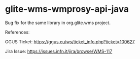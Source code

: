 glite-wms-wmprosy-api-java
==========================

Bug fix for the same library in org.glite.wms project.

References:

GGUS Ticket: https://ggus.eu/ws/ticket_info.php?ticket=100627

Jira Issue: https://issues.infn.it/jira/browse/WMS-117
